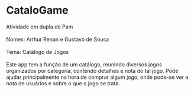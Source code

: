 # CataloGame
Atividade em dupla de Pam\
\
Nomes: Arthur Renan e Gustavo de Sousa\
\
Tema: Catálogo de Jogos\
\
Este app tem a função de um catálogo, reunindo diversos jogos organizados por categoria, contendo detalhes e nota do tal jogo. Pode ajudar principalmente na hora de comprar algum jogo, onde pode-se ver a nota de usuários e sobre o que o jogo se trata.
